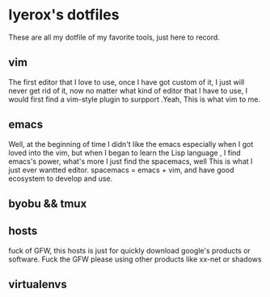 # lyerox's dotfiles
These are all my dotfile of my favorite tools, just here to record.
## vim
The first editor that I love to use, once I have got custom of it, I just will never get rid of it, now no matter what kind of editor that I have to use, I would first find a vim-style plugin to surpport .Yeah, This is what vim to me.
## emacs
Well, at the beginning of time I didn't like the emacs especially when I got loved into the vim, but when I began to learn the Lisp language , I find emacs's power, what's more I just find the spacemacs, well This is what I just ever wantted editor. spacemacs = emacs + vim, and have good ecosystem to develop and use.
## byobu && tmux
## hosts
fuck of GFW, this hosts is just for quickly download google's products or software. Fuck the GFW please using other products like xx-net or shadows
## virtualenvs
